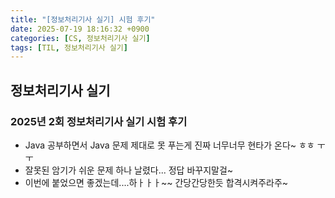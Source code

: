 ```yaml
---
title: "[정보처리기사 실기] 시험 후기"
date: 2025-07-19 18:16:32 +0900
categories: [CS, 정보처리기사 실기]
tags: [TIL, 정보처리기사 실기]
---
```

## 정보처리기사 실기
### 2025년 2회 정보처리기사 실기 시험 후기

- Java 공부하면서 Java 문제 제대로 못 푸는게 진짜 너무너무 현타가 온다~ ㅎㅎ ㅜㅜ
- 잘못된 암기가 쉬운 문제 하나 날렸다... 정답 바꾸지말걸~
- 이번에 붙었으면 좋겠는데....하ㅏㅏㅏ~~ 간당간당한듯 합격시켜주라주~
